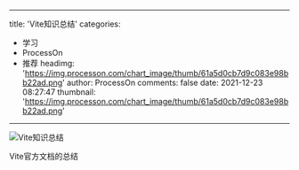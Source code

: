 
---
title: 'Vite知识总结'
categories: 
 - 学习
 - ProcessOn
 - 推荐
headimg: 'https://img.processon.com/chart_image/thumb/61a5d0cb7d9c083e98bb22ad.png'
author: ProcessOn
comments: false
date: 2021-12-23 08:27:47
thumbnail: 'https://img.processon.com/chart_image/thumb/61a5d0cb7d9c083e98bb22ad.png'
---

<div>   
<img class="thumb" alt="Vite知识总结" src="https://img.processon.com/chart_image/thumb/61a5d0cb7d9c083e98bb22ad.png" referrerpolicy="no-referrer">
<p>Vite官方文档的总结</p>  
</div>
            